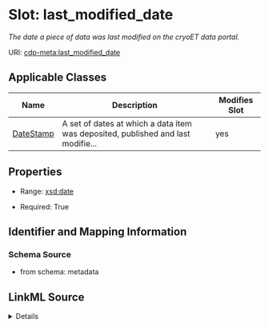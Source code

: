 # Slot: last_modified_date


_The date a piece of data was last modified on the cryoET data portal._



URI: [cdp-meta:last_modified_date](metadatalast_modified_date)



<!-- no inheritance hierarchy -->




## Applicable Classes

| Name | Description | Modifies Slot |
| --- | --- | --- |
[DateStamp](DateStamp.md) | A set of dates at which a data item was deposited, published and last modifie... |  yes  |







## Properties

* Range: [xsd:date](http://www.w3.org/2001/XMLSchema#date)

* Required: True





## Identifier and Mapping Information







### Schema Source


* from schema: metadata




## LinkML Source

<details>
```yaml
name: last_modified_date
description: The date a piece of data was last modified on the cryoET data portal.
from_schema: metadata
rank: 1000
alias: last_modified_date
owner: DateStamp
domain_of:
- DateStamp
range: date
required: true
recommended: true
inlined: true
inlined_as_list: true

```
</details>